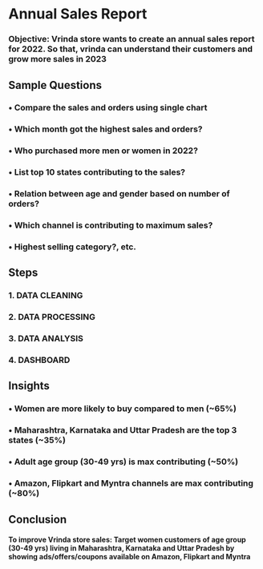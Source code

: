 # Annual Sales Report 

### Objective: Vrinda store wants to create an annual sales report for 2022. So that, vrinda can understand their customers and grow more sales in 2023


## Sample Questions
### • Compare the sales and orders using single chart
### • Which month got the highest sales and orders?
### • Who purchased more men or women in 2022?
### • List top 10 states contributing to the sales?
### • Relation between age and gender based on number of orders?
### • Which channel is contributing to maximum sales?
### • Highest selling category?, etc.


## Steps

### 1. DATA CLEANING
### 2. DATA PROCESSING
### 3. DATA ANALYSIS
### 4. DASHBOARD

## Insights
### • Women are more likely to buy compared to men (~65%)
### • Maharashtra, Karnataka and Uttar Pradesh are the top 3 states (~35%)
### • Adult age group (30-49 yrs) is max contributing (~50%)
### • Amazon, Flipkart and Myntra channels are max contributing (~80%)

## Conclusion
#### To improve Vrinda store sales: Target women customers of age group (30-49 yrs) living in Maharashtra, Karnataka and Uttar Pradesh by showing ads/offers/coupons available on Amazon, Flipkart and Myntra

